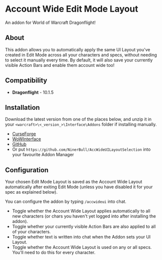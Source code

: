 # Account Wide Edit Mode Layout

An addon for World of Warcraft Dragonflight!

## About
This addon allows you to automatically apply the same UI Layout you've created in Edit Mode across all your characters and specs, without needing to select it manually every time.
By default, it will also save your currently visible Action Bars and enable them account wide too!

## Compatibility
* **Dragonflight** - 10.1.5

## Installation
Download the latest version from one of the places below, and unzip it in your `<warcraft>\<_version_>\Interface\Addons` folder if installing manually.

* [CurseForge](https://www.curseforge.com/wow/addons/account-wide-ui)
* [WoWInterface](https://www.wowinterface.com/downloads/info26459-AccountWideUILayoutSelection.html)
* [GitHub](https://github.com/NinerBull/AccWideUILayoutSelection/releases/latest)
* Or put `https://github.com/NinerBull/AccWideUILayoutSelection` into your favourite Addon Manager


## Configuration
Your chosen Edit Mode Layout is saved as the Account Wide Layout automatically after exiting Edit Mode (unless you have disabled it for your spec as explained below).

You can configure the addon by typing `/accwideui` into chat.

* Toggle whether the Account Wide Layout applies automatically to all new characters (or chars you haven't yet logged into after installing the addon).
* Toggle whether your currently visible Action Bars are also applied to all of your characters.
* Toggle whether text is written into chat when the Addon sets your UI Layout.
* Toggle whether the Account Wide Layout is used on any or all specs. You'll need to do this for every character.

